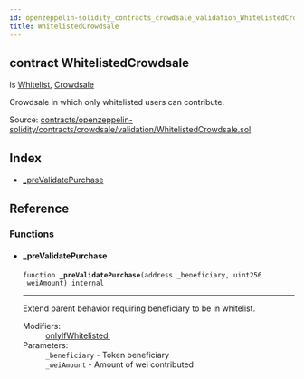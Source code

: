 ```yaml
---
id: openzeppelin-solidity_contracts_crowdsale_validation_WhitelistedCrowdsale
title: WhitelistedCrowdsale
---
```


<div class="contract-doc"><div class="contract"><h2 class="contract-header"><span class="contract-kind">contract</span> WhitelistedCrowdsale</h2><p class="base-contracts"><span>is</span> <a href="openzeppelin-solidity_contracts_access_Whitelist.html">Whitelist</a><span>, </span><a href="openzeppelin-solidity_contracts_crowdsale_Crowdsale.html">Crowdsale</a></p><p class="description">Crowdsale in which only whitelisted users can contribute.</p><div class="source">Source: <a href="https://github.com/2keynet/web3-alpha/blob/v0.0.3/contracts/openzeppelin-solidity/contracts/crowdsale/validation/WhitelistedCrowdsale.sol" target="_blank">contracts/openzeppelin-solidity/contracts/crowdsale/validation/WhitelistedCrowdsale.sol</a></div></div><div class="index"><h2>Index</h2><ul><li><a href="openzeppelin-solidity_contracts_crowdsale_validation_WhitelistedCrowdsale.html#_preValidatePurchase">_preValidatePurchase</a></li></ul></div><div class="reference"><h2>Reference</h2><div class="functions"><h3>Functions</h3><ul><li><div class="item function"><span id="_preValidatePurchase" class="anchor-marker"></span><h4 class="name">_preValidatePurchase</h4><div class="body"><code class="signature">function <strong>_preValidatePurchase</strong><span>(address _beneficiary, uint256 _weiAmount) </span><span>internal </span></code><hr/><div class="description"><p>Extend parent behavior requiring beneficiary to be in whitelist.</p></div><dl><dt><span class="label-modifiers">Modifiers:</span></dt><dd><a href="openzeppelin-solidity_contracts_access_Whitelist.html#onlyIfWhitelisted">onlyIfWhitelisted </a></dd><dt><span class="label-parameters">Parameters:</span></dt><dd><div><code>_beneficiary</code> - Token beneficiary</div><div><code>_weiAmount</code> - Amount of wei contributed</div></dd></dl></div></div></li></ul></div></div></div>
